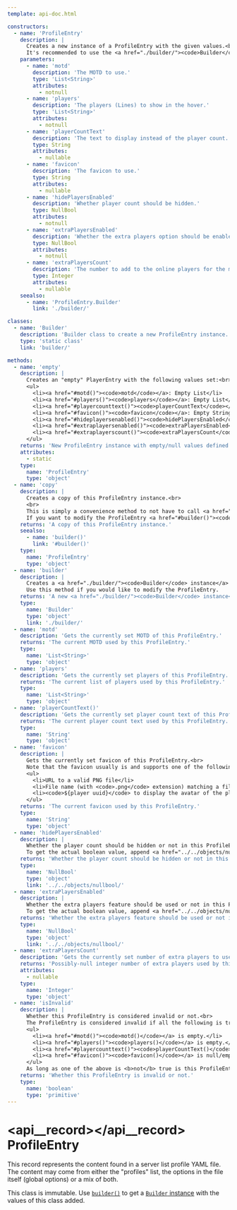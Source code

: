 ```yaml
---
template: api-doc.html

constructors:
  - name: 'ProfileEntry'
    description: |
      Creates a new instance of a ProfileEntry with the given values.<br>
      It's recommended to use the <a href="./builder/"><code>Builder</code> class</a> for a more convenient configuration of the Settings.
    parameters:
      - name: 'motd'
        description: 'The MOTD to use.'
        type: 'List<String>'
        attributes:
          - notnull
      - name: 'players'
        description: 'The players (Lines) to show in the hover.'
        type: 'List<String>'
        attributes:
          - notnull
      - name: 'playerCountText'
        description: 'The text to display instead of the player count.'
        type: String
        attributes:
          - nullable
      - name: 'favicon'
        description: 'The favicon to use.'
        type: String
        attributes:
          - nullable
      - name: 'hidePlayersEnabled'
        description: 'Whether player count should be hidden.'
        type: NullBool
        attributes:
          - notnull
      - name: 'extraPlayersEnabled'
        description: 'Whether the extra players option should be enabled.'
        type: NullBool
        attributes:
          - notnull
      - name: 'extraPlayersCount'
        description: 'The number to add to the online players for the max players number.'
        type: Integer
        attributes:
          - nullable
    seealso:
      - name: 'ProfileEntry.Builder'
        link: './builder/'

classes:
  - name: 'Builder'
    description: 'Builder class to create a new ProfileEntry instance.'
    type: 'static class'
    link: 'builder/'

methods:
  - name: 'empty'
    description: |
      Creates an "empty" PlayerEntry with the following values set:<br>
      <ul>
        <li><a href="#motd()"><code>motd</code></a>: Empty List</li>
        <li><a href="#players()"><code>players</code></a>: Empty List</li>
        <li><a href="#playercounttext()"><code>playerCountText</code></a>: Empty String</li>
        <li><a href="#favicon()"><code>favicon</code></a>: Empty String</li>
        <li><a href="#hideplayersenabled()"><code>hidePlayersEnabled</code></a>: <a href="../../objects/nullbool/"><code>NullBool.NOT_SET</code></a></li>
        <li><a href="#extraplayersenabled()"><code>extraPlayersEnabled</code></a>: <a href="../../objects/nullbool/"><code>NullBool.NOT_SET</code></a></li>
        <li><a href="#extraplayerscount()"><code>extraPlayersCount</code></a>: <code>null</code></li>
      </ul>
    returns: 'New ProfileEntry instance with empty/null values defined'
    attributes:
      - static
    type:
      name: 'ProfileEntry'
      type: 'object'
  - name: 'copy'
    description: |
      Creates a copy of this ProfileEntry instance.<br>
      <br>
      This is simply a convenience method to not have to call <a href="#builder()"><code>builder()</code></a><code>.</code><a href="./builder/#build()"><code>build()</code></a>.<br>
      If you want to modify the ProfileEntry <a href="#builder()"><code>builder()</code></a> is preferred.
    returns: 'A copy of this ProfileEntry instance.'
    seealso:
      - name: 'builder()'
        link: '#builder()'
    type:
      name: 'ProfileEntry'
      type: 'object'
  - name: 'builder'
    description: |
      Creates a <a href="./builder/"><code>Builder</code> instance</a> with the values from this ProfileEntry set.<br>
      Use this method if you would like to modify the ProfileEntry.
    returns: 'A new <a href="./builder/"><code>Builder</code> instance</a> with the values of this ProfileEntry set.'
    type:
      name: 'Builder'
      type: 'object'
      link: './builder/'
  - name: 'motd'
    description: 'Gets the currently set MOTD of this ProfileEntry.'
    returns: 'The current MOTD used by this ProfileEntry.'
    type:
      name: 'List<String>'
      type: 'object'
  - name: 'players'
    description: 'Gets the currently set players of this ProfileEntry.'
    returns: 'The current list of players used by this ProfileEntry.'
    type:
      name: 'List<String>'
      type: 'object'
  - name: 'playerCountText()'
    description: 'Gets the currently set player count text of this ProfileEntry.'
    returns: 'The current player count text used by this ProfileEntry.'
    type:
      name: 'String'
      type: 'object'
  - name: 'favicon'
    description: |
      Gets the currently set favicon of this ProfileEntry.<br>
      Note that the favicon usually is and supports one of the following options:
      <ul>
        <li>URL to a valid PNG file</li>
        <li>File name (with <code>.png</code> extension) matching a file saved in the favicons folder of AdvancedServerList</li>
        <li><code>${player uuid}</code> to display the avatar of the player</li>
      </ul>
    returns: 'The current favicon used by this ProfileEntry.'
    type:
      name: 'String'
      type: 'object'
  - name: 'hidePlayersEnabled'
    description: |
      Whether the player count should be hidden or not in this ProfileEntry.<br>
      To get the actual boolean value, append <a href="../../objects/nullbool/#getordefault()"><code>getOrDefault(boolean)</code></a>.
    returns: 'Whether the player count should be hidden or not in this ProfileEntry.'
    type:
      name: 'NullBool'
      type: 'object'
      link: '../../objects/nullbool/'
  - name: 'extraPlayersEnabled'
    description: |
      Whether the extra players feature should be used or not in this ProfileEntry.<br>
      To get the actual boolean value, append <a href="../../objects/nullbool/#getordefault()"><code>getOrDefault(boolean)</code></a>.
    returns: 'Whether the extra players feature should be used or not in this ProfileEntry.'
    type:
      name: 'NullBool'
      type: 'object'
      link: '../../objects/nullbool/'
  - name: 'extraPlayersCount'
    description: 'Gets the currently set number of extra players to use by this ProfileEntry. May be <code>null</code>.'
    returns: 'Possibly-null integer number of extra players used by this ProfileEntry.'
    attributes:
      - nullable
    type:
      name: 'Integer'
      type: 'object'
  - name: 'isInvalid'
    description: |
      Whether this ProfileEntry is considered invalid or not.<br>
      The ProfileEntry is considered invalid if all the following is true:
      <ul>
        <li><a href="#motd()"><code>motd()</code></a> is empty.</li>
        <li><a href="#players()"><code>players()</code></a> is empty.</li>
        <li><a href="#playercounttext()"><code>playerCountText()</code></a> is null/empty <b>and</b> <a href="#hideplayersenabled()"><code>hidePlayersEnabled()</code></a> is <code>false</code>.</li>
        <li><a href="#favicon()"><code>favicon()</code></a> is null/empty.</li>
      </ul>
      As long as one of the above is <b>not</b> true is this ProfileEntry considered valid and <code>false</code> will be returned.
    returns: 'Whether this ProfileEntry is invalid or not.'
    type:
      name: 'boolean'
      type: 'primitive'
---
```


# <api__record></api__record> ProfileEntry

This record represents the content found in a server list profile YAML file.  
The content may come from either the "profiles" list, the options in the file itself (global options) or a mix of both.

This class is immutable. Use [`builder()`](#builder()) to get a [`Builder` instance](builder.md) with the values of this class added.